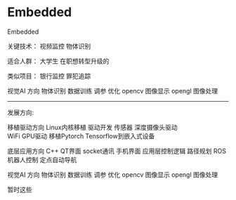 # Embedded
Embedded 


关键技术：
   视频监控 物体识别


适合人群：
   大学生
   在职想转型升级的


类似项目：
银行监控
罪犯追踪

视觉AI 方向
物体识别 数据训练 调参 优化 opencv 图像显示
opengl 图像处理 


-----------------------------------

发展方向:

移植驱动方向
Linux内核移植 驱动开发
传感器 深度摄像头驱动  
WiFi GPU驱动
移植Pytorch Tensorflow到嵌入式设备   

底层应用方向
C++  QT界面 socket通讯
手机界面 应用层控制逻辑
路径规划 ROS机器人控制
定点自动导航

视觉AI 方向
物体识别 数据训练 调参 优化 opencv 图像显示
opengl 图像处理 

暂时这些

